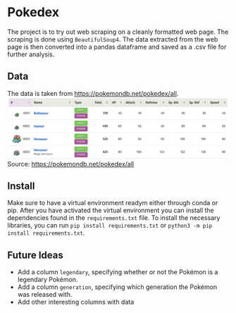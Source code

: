 # Pokedex
The project is to try out web scraping on a cleanly formatted web page. The scraping is done using `BeautifulSoup4`. The data extracted from the web page is then converted into a pandas dataframe and saved as a .csv file for further analysis.


## Data
The data is taken from https://pokemondb.net/pokedex/all.
![Pokedex first rows](/images/pokedex_first_rows.png "first rows of pokedex")
Source: https://pokemondb.net/pokedex/all



## Install
Make sure to have a virtual environment readym either through conda or pip. After you have activated the virtual environment you can install the dependencies found in the `requirements.txt` file. To install the necessary libraries, you can run `pip install requirements.txt` or `python3 -m pip install requirements.txt`. 


## Future Ideas
* Add a column `legendary`, specifying whether or not the Pokémon is a legendary Pokémon.
* Add a column `generation`, specifying which generation the Pokémon was released with.
* Add other interesting columns with data
